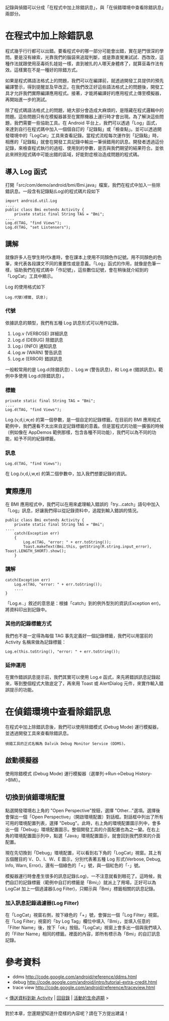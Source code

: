 記錄與偵錯可以分成「在程式中加上除錯訊息」，與「在偵錯環境中查看除錯訊息」兩部分。


# 在程式中加上除錯訊息 #

程式幾乎行行都可以出錯。要看程式中的哪一部分可能會出錯，實在是門很深的學問。要是沒有線索，光靠我們的腦袋來追蹤判斷，或是靠直覺東試試、西改改，這種作法就跟使用巫毒術扎娃娃一樣，直到被扎的人哪天身體疼了，就算巫毒作法有效。這樣實在不是一種好的除錯方式。

如果是程式碼語法格式上的問題，我們可以在編譯前，就透過開發工具提供的預先編譯警示，得到提醒並及早改正。在我們改正好這些語法格式上的問題後，開發工具才允許我們實際編譯應用程式。接著，才能將編譯好的應用程式上傳至模擬器，再開始進一步的測試。

除了程式碼語法格式上的問題，絕大部分會造成大麻煩的，是隱藏在程式邏輯中的問題。這些問題只有在模擬器甚至在實際機器上運行時才會出現。為了解決這些問題，我們需要一些協助工具。在 Android 平台上，我們可以透過「Log」函式，來達到自行在程式碼中加入一個個自訂的「記錄點」或「檢查點」。並可以透過開發環境中的「LogCat」工具來查看記錄。當程式流程每次運作到「記錄點」時，相應的「記錄點」就會在開發工具記錄中輸出一筆偵錯用的訊息。開發者透過這份記錄，來檢查程式執行的過程、使用到的參數，是否與我們期望的結果符合。並依此來辨別程式碼中可能出錯的區域，好能對症根治造成問題的程式碼。

## 導入 Log 函式 ##

打開「src/com/demo/android/bmi/Bmi.java」檔案，我們在程式中加入一些除錯訊息。一段含有記錄點(Log)的程式碼片段如下

```
import android.util.Log
....
public class Bmi extends Activity {
    private static final String TAG = "Bmi";
....
Log.d(TAG, "find Views");
Log.d(TAG, "set Listensers");
```

## 講解 ##

就像許多人在學生時代k書時，會在課本上使用不同顏色作記號。用不同顏色的色筆，來代表各段課文不同的重要性或是意義。「Log」函式的作用，就像是色筆一樣，協助我們在程式碼中「作記號」，這些數位記號，會在稍後就介紹到的「LogCat」工具中顯示。

Log 的使用格式如下

```
Log.代號(標籤, 訊息);
```

### 代號 ###

依據訊息的類型，我們有五種 Log 訊息形式可以用作記錄。

  1. Log.v (VERBOSE) 詳細訊息
  1. Log.d (DEBUG) 除錯訊息
  1. Log.i (INFO) 通知訊息
  1. Log.w (WARN) 警告訊息
  1. Log.e (ERROR) 錯誤訊息

一般較常用的是 Log.d(除錯訊息) 、Log.w (警告訊息)，和 Log.e (錯誤訊息)。範例中多使用 Log.d(除錯訊息) 。

### 標籤 ###

```
private static final String TAG = "Bmi";
....
Log.d(TAG, "find Views");
```

Log.(v,d,i,w,e) 的第一個參數，是一個自定的記錄標籤。在目前的 BMI 應用程式範例中，我們還看不太出來自定記錄標籤的意義。但是當程式的功能一擴張的時候（例如像在 AppDemos 範例那樣，包含各種不同功能），我們可以為不同的功能，給予不同的紀錄標籤。

### 訊息 ###

```
Log.d(TAG, "find Views");
```

在 Log.(v,d,i,w,e) 的第二個參數中，加入我們想要記錄的資訊。

## 實際應用 ##

在 BMI 應用程式中，我們可以在用來處理輸入錯誤的「try...catch」語句中加入「Log」訊息，好讓我們得以從記錄資料中，追蹤到輸入錯誤的情況。

```
public class Bmi extends Activity {
    private static final String TAG = "Bmi";
....
    catch(Exception err)
    {
        Log.e(TAG, "error: " + err.toString());
        Toast.makeText(Bmi.this, getString(R.string.input_error), Toast.LENGTH_SHORT).show();
    }
```

### 講解 ###

```
catch(Exception err)
    Log.e(TAG, "error: " + err.toString());
    ....
}
```

「Log.e..」敘述的意思是：根據「catch」到的例外型別的資訊(Exception err)，將資料印出到記錄中。

### 其他的記錄標籤方式 ###

我們也不是一定得為每個 TAG 事先定義好一個記錄標籤，我們可以用當前的 Activity 名稱來做為記錄標籤：

```
Log.e(this.toString(), "error: " + err.toString());
```

### 延伸運用 ###

在實作錯誤訊息提示前，我們其實可以使用 Log.e 函式，來先將錯誤訊息記錄起來，等到整個程式大致底定了，再來用 Toast 或 AlertDialog 元件，來實作輸入錯誤提示的功能。


# 在偵錯環境中查看除錯訊息 #

在程式中加上除錯訊息後，我們可以使用除錯模式 (Debug Mode) 運行模擬器，並透過開發工具來查看除錯訊息。

```
偵錯工具的正式名稱為 Dalvik Debug Monitor Service (DDMS)。
```

## 啟動模擬器 ##

使用除錯模式 (Debug Mode) 運行模擬器（選單列->Run->Debug History->BMI）。

## 切換到偵錯環境配置 ##

點選開發環境右上角的 "Open Perspective"按鈕，選擇 "Other..."選項。選擇後會彈出一個「Open Perspective」（開啟環境配置）對話框。對話框中列出了所有可用的環境配置列表，選擇 "Debug"。此時，右上角的環境配置圖示列中，會多出一個「Debug」環境配置圖示。整個開發工具的介面配置也為之一變。在右上角的環境配置圖示列中，點選「Java」環境配置圖示，就會回到我們原來的介面配置。

現在先切換到「Debug」環境配置，可以看到右下角的「LogCat」視窗。其上有五個醒目的 V、D、I、W、E 圖示，分別代表著五種 Log 形式(Verbose, Debug, Info, Warn, Error)，還有一個綠色的「+」號，與一個紅色的「-」號。

模擬器運行時會產生很多的訊息記錄(Log)，一不注意就看到眼花了。這時候，我們自訂的記錄標籤（範例中自訂的標籤是「Bmi」）就派上了用場，正好可以為 LogCat 加上一個過濾器(Log Filter)，只顯示與「Bmi」標籤相關的訊息記錄。

### 加入訊息記錄過濾器(Log Filter) ###

在「LogCat」視窗右側，按下綠色的「+」號，會彈出一個「Log Filter」視窗。在「Log Filter」視窗的「by Log Tag」欄位中填入「Bmi」，並填入任意的「Filter Name」後，按下「ok」按鈕。「LogCat」視窗上會多出一個與我們填入的「Filter Name」相同的標籤。裡面的內容，即所有標示為「Bmi」的自訂訊息記錄。

# 參考資料 #

  * ddms http://code.google.com/android/reference/ddms.html
  * debug http://code.google.com/android/intro/tutorial-extra-credit.html
  * trace view http://code.google.com/android/reference/traceview.html

< [傳送資料到新 Activity](AndroidIntent.md) | [回目錄](DiveIntoAndroid.md) | [活動的生命週期](LifeCycle.md) >


---


對於本章，您還期望知道什麼樣的內容呢？請在下方提出建議！